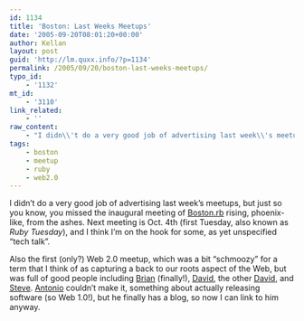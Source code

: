 ```yaml
---
id: 1134
title: 'Boston: Last Weeks Meetups'
date: '2005-09-20T08:01:20+00:00'
author: Kellan
layout: post
guid: 'http://lm.quxx.info/?p=1134'
permalink: /2005/09/20/boston-last-weeks-meetups/
typo_id:
    - '1132'
mt_id:
    - '3110'
link_related:
    - ''
raw_content:
    - "I didn\\'t do a very good job of advertising last week\\'s meetups, but just so you know, you missed the inaugural meeting of [Boston.rb](http://boston.rubygroup.org/) rising, phoenix-like, from the ashes.  Next meeting is Oct. 4th (first Tuesday, also known as _Ruby Tuesday_), and I think I\\'m on the hook for some, as yet unspecified \\\"tech talk\\\".\n\nAlso the first (only?) Web 2.0 meetup, which was a bit \\\"schmoozy\\\" for a term that I think of as capturing a back to our roots aspect of the Web, but was full of good people including [Brian](http://hybernaut.com/) (finally!), [David](http://www.hyperorg.com/blogger/), the other [David](http://genuinevc.com/), and [Steve](http://ampersand.com/blog/).  [Antonio](http://theonda.org/) couldn\\'t make it, something about actually releasing software (so Web 1.0!), but he finally has a blog, so now I can link to him anyway."
tags:
    - boston
    - meetup
    - ruby
    - web2.0
---
```


I didn’t do a very good job of advertising last week’s meetups, but just so you know, you missed the inaugural meeting of [Boston.rb](http://boston.rubygroup.org/) rising, phoenix-like, from the ashes. Next meeting is Oct. 4th (first Tuesday, also known as *Ruby Tuesday*), and I think I’m on the hook for some, as yet unspecified “tech talk”.

Also the first (only?) Web 2.0 meetup, which was a bit “schmoozy” for a term that I think of as capturing a back to our roots aspect of the Web, but was full of good people including [Brian](http://hybernaut.com/) (finally!), [David](http://www.hyperorg.com/blogger/), the other [David](http://genuinevc.com/), and [Steve](http://ampersand.com/blog/). [Antonio](http://theonda.org/) couldn’t make it, something about actually releasing software (so Web 1.0!), but he finally has a blog, so now I can link to him anyway.